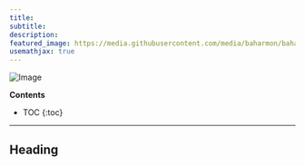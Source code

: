 ```yaml
---
title:
subtitle:
description:
featured_image: https://media.githubusercontent.com/media/baharmon/baharmon.github.io/master/images/grasshopper/
usemathjax: true
---
```


![Image](https://media.githubusercontent.com/media/baharmon/baharmon.github.io/master/images/grasshopper)

**Contents**
* TOC
{:toc}

---

## Heading
